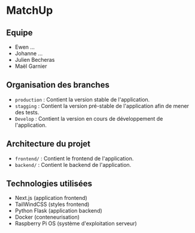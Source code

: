 # MatchUp

## Equipe
* Ewen ...
* Johanne ...
* Julien Becheras
* Maël Garnier

## Organisation des branches
* `production` : Contient la version stable de l'application.
* `stagging` : Contient la version pré-stable de l'application afin de mener des tests.
* `Develop` : Contient la version en cours de développement de l'application.

## Architecture du projet
* `frontend/` : Contient le frontend de l'application.
* `backend/` : Contient le backend de l'application.

## Technologies utilisées
* Next.js (application frontend)
* TailWindCSS (styles frontend)
* Python Flask (application backend)
* Docker (conteneurisation)
* Raspberry Pi OS (système d'exploitation serveur)